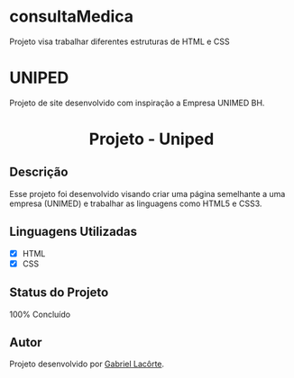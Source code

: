 # consultaMedica
Projeto visa trabalhar diferentes estruturas de HTML e CSS
# UNIPED
Projeto de site desenvolvido com inspiração a Empresa UNIMED BH.
<h1 align="center">Projeto - Uniped </h1>

## Descrição 

Esse projeto foi desenvolvido visando criar uma página semelhante a uma empresa (UNIMED) e trabalhar as linguagens como HTML5 e CSS3. 


## Linguagens Utilizadas

- [x] HTML
- [x] CSS

## Status do Projeto

100% Concluído

## Autor

Projeto desenvolvido por [Gabriel Lacôrte](https://www.linkedin.com/in/gabriel-lacôrte-92996a69/).
